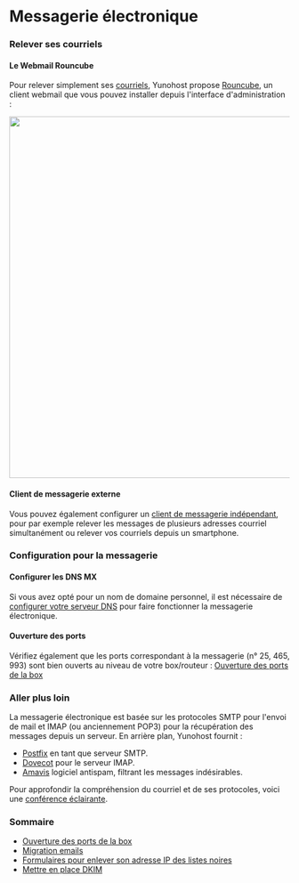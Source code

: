 # Messagerie électronique

### Relever ses courriels
#### Le Webmail Rouncube
Pour relever simplement ses [courriels](https://fr.wikipedia.org/wiki/Courrier_%C3%A9lectronique), Yunohost propose [Rouncube](https://roundcube.net/), un client webmail que vous pouvez installer depuis l'interface d'administration :

<img src="https://yunohost.org/images/mailview.jpg" width=650>

#### Client de messagerie externe
Vous pouvez également configurer un [client de messagerie indépendant](email_configure_client_fr), pour par exemple relever les messages de plusieurs adresses courriel simultanément ou relever vos courriels depuis un smartphone.

### Configuration pour la messagerie

#### Configurer les DNS MX
Si vous avez opté pour un nom de domaine personnel, il est nécessaire de [configurer votre serveur DNS](/dns_config_fr) pour faire fonctionner la messagerie électronique.

#### Ouverture des ports
Vérifiez également que les ports correspondant à la messagerie (n° 25, 465, 993) sont bien ouverts au niveau de votre box/routeur : [Ouverture des ports de la box](/isp_box_config_fr)

### Aller plus loin
La messagerie électronique est basée sur les protocoles SMTP pour l'envoi de mail et IMAP (ou anciennement POP3) pour la récupération des messages depuis un serveur. En arrière plan, Yunohost fournit :
* [Postfix](http://www.postfix.org/) en tant que serveur SMTP.
* [Dovecot](http://www.dovecot.org/) pour le serveur IMAP.
* [Amavis](http://amavis.org/) logiciel antispam, filtrant les messages indésirables.

Pour approfondir la compréhension du courriel et de ses protocoles, voici une [conférence éclairante](https://www.youtube.com/watch?v=f_ORZDNHMXM).

### Sommaire
* [Ouverture des ports de la box](/isp_box_config_fr)
* [Migration emails](email_migration_fr)
* [Formulaires pour enlever son adresse IP des listes noires](blacklist_forms_fr)
* [Mettre en place DKIM](dkim_fr)